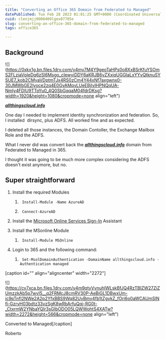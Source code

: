 ```yaml
---
title: "Converting an Office 365 Domain from Federated to Managed"
datePublished: Tue Feb 28 2023 01:01:25 GMT+0000 (Coordinated Universal Time)
cuid: clenjmjj0000409lgex07705e
slug: converting-an-office-365-domain-from-federated-to-managed
tags: office365

---
```


## Background

![](https://0xkx1g.bn.files.1drv.com/y4my7M4Y9geoTaHPs0o8XxBSrKfuYSOmS2FLziaVpleDq6zSl6Msgo_cIewyiDDY6aKRJB6yZXxjqUGGIaLxYYvQtknuSYSUE7_kob2CMyaVDptmTJx4RS0zCm4Y44xNf7axgwnx0-30JMWbGE2lyoce2zq4E0GyAMqvLUeEBjIvIHPNQqUA-NmIy4FDlU9TToYu0_4Q0SbGqqaM04fdrDKsg?width=1920&height=1080&cropmode=none align="left")

[***allthingscloud.info***](http://allthingscloud.info)

One day I needed to implement identity synchronization and federation. So, I installed  dirsync, plus ADFS. All worked fine and as expected.

I deleted all those instances, the Domain Contoller, the Exchange Mailbox Role and the ADFS.

What I never did was convert back the [***allthingscloud.info***](http://allthingscloud.info) domain from Federated to Managed in 365.

I thought it was going to be much more complex considering the ADFS doesn't exist anymore, but no.

## Super straightforward

1. Install the required Modules
    
    1. ```plaintext
        Install-Module -Name AzureAD
        ```
        
    2. ```plaintext
        Connect-AzureAD
        ```
        
2. Install the [Microsoft Online Services Sign-In](https://www.microsoft.com/en-us/download/details.aspx?id=41950) Assistant
    
3. Install the MSonline Module
    
    1. ```plaintext
        Install-Module MSOnline
        ```
        
4. Login to 365 and the following command:
    
    1. ```plaintext
        Set-MsolDomainAuthentication -DomainName allthingscloud.info -Authentication managed
        ```
        

\[caption id="" align="aligncenter" width="2272"\]

![](https://cy7xca.bn.files.1drv.com/y4m9qtyVvnuhIWLskBfJQ4RzTBIZW27ZiZUmzzkAb5p7wvI5__q2FRMcJ8cmRV30P-AeBiGL1DBwxUm-ic9pTnfI2NWe2A2p2YfxBBS9Wq82UyBmv4fb1tZgykZ_fOri6o0aWCAUmSlNfi-GzryH03bdtz33vzSgK8wRbArfuQqj-RG0t-_CtxrmW2YNbaYQIr3sGIbODO05LQWWohtS4XATw?width=2272&height=566&cropmode=none align="left")

Converted to Managed\[/caption\]

Roberto